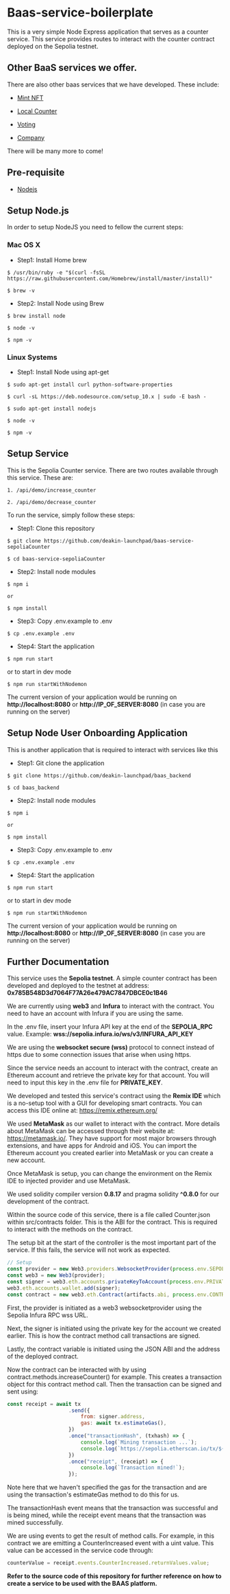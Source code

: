 # Baas-service-boilerplate
This is a very simple Node Express application that serves as a counter service. This service provides routes to interact with the counter contract deployed on the Sepolia testnet.

## Other BaaS services we offer.

There are also other baas services that we have developed. These include:

- [Mint NFT](https://github.com/deakin-launchpad/baas-service-mintNFT)

- [Local Counter](https://github.com/deakin-launchpad/baas-service-localCounter)

- [Voting](https://github.com/deakin-launchpad/baas-service-createVoting)

- [Company](https://github.com/deakin-launchpad/baas-service-createcompany)

There will be many more to come!

## Pre-requisite

- [Nodejs](https://www.digitalocean.com/community/tutorials/how-to-install-node-js-on-ubuntu-20-04)

## Setup Node.js

In order to setup NodeJS you need to fellow the current steps:

### Mac OS X

- Step1: Install Home brew

```
$ /usr/bin/ruby -e "$(curl -fsSL https://raw.githubusercontent.com/Homebrew/install/master/install)"

$ brew -v
```

- Step2: Install Node using Brew

```
$ brew install node

$ node -v

$ npm -v
```

### Linux Systems

- Step1: Install Node using apt-get

```
$ sudo apt-get install curl python-software-properties

$ curl -sL https://deb.nodesource.com/setup_10.x | sudo -E bash -

$ sudo apt-get install nodejs

$ node -v

$ npm -v
```

## Setup Service
This is the Sepolia Counter service. There are two routes available through this service. These are:
```
1. /api/demo/increase_counter

2. /api/demo/decrease_counter
```

To run the service, simply follow these steps:
- Step1: Clone this repository
```
$ git clone https://github.com/deakin-launchpad/baas-service-sepoliaCounter

$ cd baas-service-sepoliaCounter
```

- Step2: Install node modules

```
$ npm i

or

$ npm install
```

- Step3: Copy .env.example to .env

```
$ cp .env.example .env
```

- Step4: Start the application

```
$ npm run start
```

or to start in dev mode

```
$ npm run startWithNodemon
```

The current version of your application would be running on **http://localhost:8080** or **http://IP_OF_SERVER:8080** (in case you are running on the server)

## Setup Node User Onboarding Application

This is another application that is required to interact with services like this

- Step1: Git clone the application

```
$ git clone https://github.com/deakin-launchpad/baas_backend

$ cd baas_backend
```

- Step2: Install node modules

```
$ npm i

or

$ npm install
```

- Step3: Copy .env.example to .env

```
$ cp .env.example .env
```

- Step4: Start the application

```
$ npm run start
```

or to start in dev mode

```
$ npm run startWithNodemon
```

The current version of your application would be running on **http://localhost:8080** or **http://IP_OF_SERVER:8080** (in case you are running on the server)

## Further Documentation

This service uses the **Sepolia testnet**. A simple counter contract has been developed and deployed to the testnet at address: **0x785B548D3d7064F77A26e479AC7847DBCE0c1B46**

We are currently using **web3** and **Infura** to interact with the contract. You need to have an account with Infura if you are using the same.

In the .env file, insert your Infura API key at the end of the **SEPOLIA_RPC** value. Example: **wss://sepolia.infura.io/ws/v3/INFURA_API_KEY**

We are using the **websocket secure (wss)** protocol to connect instead of https due to some connection issues that arise when using https.  

Since the service needs an account to interact with the contract, create an Ethereum account and retrieve the private key for that account. You will need to input this key in the .env file for **PRIVATE_KEY**.

We developed and tested this service's contract using the **Remix IDE** which is a no-setup tool with a GUI for developing smart contracts. You can access this IDE online at: https://remix.ethereum.org/

We used **MetaMask** as our wallet to interact with the contract. More details about MetaMask can be accessed through their website at: https://metamask.io/. They have support for most major browsers through extensions, and have apps for Android and iOS. You can import the Ethereum account you created earlier into MetaMask or you can create a new account.

Once MetaMask is setup, you can change the environment on the Remix IDE to injected provider and use MetaMask.

We used solidity compiler version **0.8.17** and pragma solidity **^0.8.0** for our development of the contract.



Within the source code of this service, there is a file called Counter.json within src/contracts folder. This is the ABI for the contract. This is required to interact with the methods on the contract.

The setup bit at the start of the controller is the most important part of the service. If this fails, the service will not work as expected.

```javascript
// Setup
const provider = new Web3.providers.WebsocketProvider(process.env.SEPOLIA_RPC);
const web3 = new Web3(provider);
const signer = web3.eth.accounts.privateKeyToAccount(process.env.PRIVATE_KEY); // Set signer from private key
web3.eth.accounts.wallet.add(signer);
const contract = new web3.eth.Contract(artifacts.abi, process.env.CONTRACT_ADDRESS); // Set contract address
```

First, the provider is initiated as a web3 websocketprovider using the Sepolia Infura RPC wss URL.

Next, the signer is initiated using the private key for the account we created earlier. This is how the contract method call transactions are signed.

Lastly, the contract variable is initiated using the JSON ABI and the address of the deployed contract.

Now the contract can be interacted with by using contract.methods.increaseCounter() for example. This creates a transaction object for this contract method call. Then the transaction can be signed and sent using:

``` javascript
const receipt = await tx
					.send({
						from: signer.address,
						gas: await tx.estimateGas(),
					})
					.once("transactionHash", (txhash) => {
						console.log(`Mining transaction ...`);
						console.log(`https://sepolia.etherscan.io/tx/${txhash}`);
					})
					.once("receipt", (receipt) => {
						console.log(`Transaction mined!`);
					});
```

Note here that we haven't specified the gas for the transaction and are using the transaction's estimateGas method to do this for us.

The transactionHash event means that the transaction was successful and is being mined, while the receipt event means that the transaction was mined successfully.

We are using events to get the result of method calls. For example, in this contract we are emitting a CounterIncreased event with a uint value. This value can be accessed in the service code through:

```javascript
counterValue = receipt.events.CounterIncreased.returnValues.value;
```

**Refer to the source code of this repository for further reference on how to create a service to be used with the BAAS platform.**
